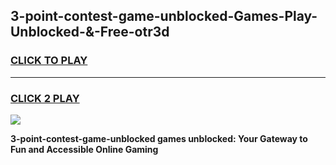 
## 3-point-contest-game-unblocked-Games-Play-Unblocked-&-Free-otr3d
<h3>
<a href="https://premium76.site?title=3-point-contest-game-unblocked&ref=24A">CLICK TO PLAY</a></h3>
<hr>

<h3>
<a href="https://premium76.site?title=3-point-contest-game-unblocked&ref=24A">CLICK 2 PLAY</a>
  
</h3>

<a href="https://premium76.site?title=3-point-contest-game-unblocked&ref=24A"><img src="https://clearcache.store/games.png"></a>


**3-point-contest-game-unblocked games unblocked: Your Gateway to Fun and Accessible Online Gaming**
